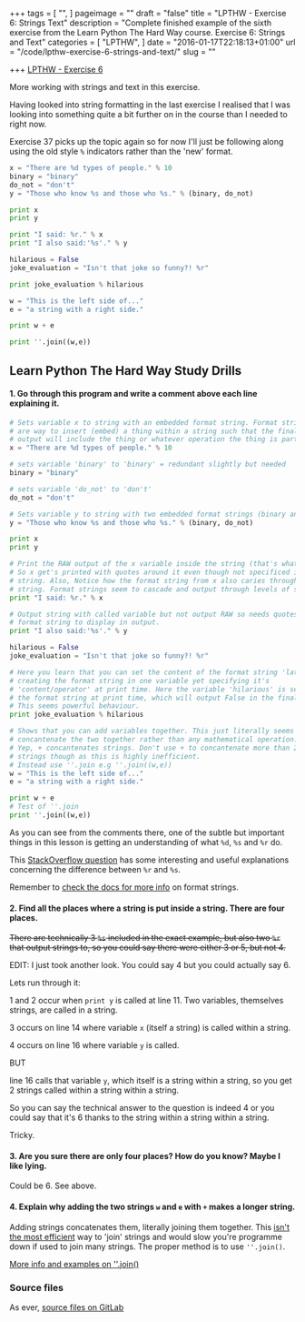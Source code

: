 +++
tags = [
  "",
]
pageimage = ""
draft = "false"
title = "LPTHW - Exercise 6: Strings Text"
description = "Complete finished example of the sixth exercise from the Learn Python The Hard Way course. Exercise 6: Strings and Text"
categories = [
  "LPTHW",
]
date = "2016-01-17T22:18:13+01:00"
url = "/code/lpthw-exercise-6-strings-and-text/"
slug = ""

+++
[LPTHW - Exercise 6](http://learnpythonthehardway.org/book/ex6.html)

More working with strings and text in this exercise.

Having looked into string formatting in the last exercise I realised that I was looking into something quite a bit further on in the course than I needed to right now. 

Exercise 37 picks up the topic again so for now I'll just be following along using the old style `%` indicators rather than the 'new' format.

```python
x = "There are %d types of people." % 10
binary = "binary"
do_not = "don't"
y = "Those who know %s and those who %s." % (binary, do_not)

print x
print y

print "I said: %r." % x
print "I also said:'%s'." % y

hilarious = False
joke_evaluation = "Isn't that joke so funny?! %r"

print joke_evaluation % hilarious

w = "This is the left side of..."
e = "a string with a right side."

print w + e

print ''.join((w,e))
```

## Learn Python The Hard Way Study Drills

#### 1. Go through this program and write a comment above each line explaining it.

```python
# Sets variable x to string with an embedded format string. Format strings 
# are way to insert (embed) a thing within a string such that the final 
# output will include the thing or whatever operation the thing is part of.
x = "There are %d types of people." % 10

# sets variable 'binary' to 'binary' = redundant slightly but needed
binary = "binary"

# sets variable 'do_not' to 'don't'
do_not = "don't"

# Sets variable y to string with two embedded format strings (binary and do_not)
y = "Those who know %s and those who %s." % (binary, do_not)

print x
print y

# Print the RAW output of the x variable inside the string (that's what %r is) 
# So x get's printed with quotes around it even though not specificed in this 
# string. Also, Notice how the format string from x also caries through to this 
# string. Format strings seem to cascade and output through levels of strings. 
print "I said: %r." % x

# Output string with called variable but not output RAW so needs quotes around 
# format string to display in output. 
print "I also said:'%s'." % y

hilarious = False
joke_evaluation = "Isn't that joke so funny?! %r"

# Here you learn that you can set the content of the format string 'later' by 
# creating the format string in one variable yet specifying it's 
# 'content/operator' at print time. Here the variable 'hilarious' is set as 
# the format string at print time, which will output False in the final print. 
# This seems powerful behaviour. 
print joke_evaluation % hilarious

# Shows that you can add variables together. This just literally seems to 
# concantenate the two together rather than any mathematical operation. 
# Yep, + concantenates strings. Don't use + to concantenate more than 2 
# strings though as this is highly inefficient. 
# Instead use ''.join e.g ''.join((w,e))
w = "This is the left side of..."
e = "a string with a right side."

print w + e
# Test of ''.join
print ''.join((w,e))
```

As you can see from the comments there, one of the subtle but important things in this lesson is getting an understanding of what `%d`, `%s` and `%r` do. 

This [StackOverflow question](http://stackoverflow.com/questions/6005159/when-to-use-r-instead-of-s-in-python) has some interesting and useful explanations concerning the difference between `%r` and `%s`.

Remember to [check the docs for more info](https://docs.python.org/2/library/string.html#format-specification-mini-language) on format strings.

#### 2. Find all the places where a string is put inside a string. There are four places.

<del>There are technically 3 `%s` included in the exact example, but also two `%r` that output strings to, so you could say there were either 3 or 5, but not 4.</del>

EDIT: I just took another look. You could say 4 but you could actually say 6.

Lets run through it:

1 and 2 occur when `print y` is called at line 11. Two variables, themselves strings, are called in a string.

3 occurs on line 14 where variable `x` (itself a string) is called within a string.

4 occurs on line 16 where variable `y` is called.

BUT

line 16 calls that variable `y`, which itself is a string within a string, so you get 2 strings called within a string within a string.

So you can say the technical answer to the question is indeed 4 or you could say that it's 6 thanks to the string within a string within a string.

Tricky. 

#### 3. Are you sure there are only four places? How do you know? Maybe I like lying.

Could be 6. See above.

#### 4. Explain why adding the two strings `w` and `e` with `+` makes a longer string.

Adding strings concatenates them, literally joining them together. This [isn't the most efficient](http://stackoverflow.com/questions/3055477/how-slow-is-pythons-string-concatenation-vs-str-join) way to 'join' strings and would slow you're programme down if used to join many strings. The proper method is to use `''.join()`.

[More info and examples on ''.join()](http://www.tutorialspoint.com/python/string_join.htm)
 
### Source files

As ever, [source files on GitLab](https://gitlab.com/josharcher/LPTHW)
